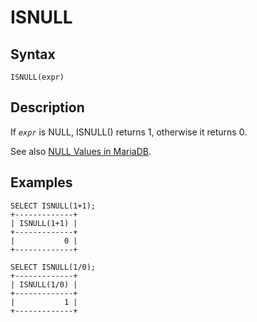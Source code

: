 
# ISNULL

## Syntax


```
ISNULL(expr)
```

## Description


If *`expr`* is NULL, ISNULL() returns 1, otherwise it returns 0.


See also [NULL Values in MariaDB](../../../data-types/null-values.md).


## Examples


```
SELECT ISNULL(1+1);
+-------------+
| ISNULL(1+1) |
+-------------+
|           0 |
+-------------+

SELECT ISNULL(1/0);
+-------------+
| ISNULL(1/0) |
+-------------+
|           1 |
+-------------+
```
